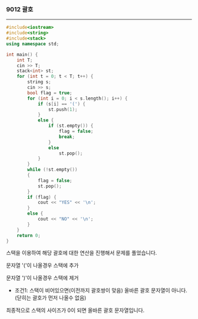 ### 9012 괄호
---
```c++
#include<iostream>
#include<string>
#include<stack>
using namespace std;

int main() {
	int T;
	cin >> T;
	stack<int> st;
	for (int t = 0; t < T; t++) {
		string s;
		cin >> s;
		bool flag = true;
		for (int i = 0; i < s.length(); i++) {
			if (s[i] == '(') {
				st.push(1);
			}
			else {
				if (st.empty()) {
					flag = false;
					break;
				}
				else
					st.pop();
			}
		}
		while (!st.empty())
		{
			flag = false;
			st.pop();
		}
		if (flag) {
			cout << "YES" << '\n';
		}
		else {
			cout << "NO" << '\n';
		}
	}
    return 0;
}
```
스택을 이용하여 해당 괄호에 대한 연산을 진행해서 문제를 풀었습니다.

문자열 '('이 나올경우 스택에 추가

문자열 ')'이 나올경우 스택에 제거
- 조건1: 스택이 비어있으면(이전까지 괄호쌍이 맞음) 올바른 괄호 문자열이 아니다. (닫히는 괄호가 먼저 나올수 없음)

최종적으로 스택의 사이즈가 0이 되면 올바른 괄호 문자열입니다.
